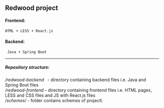 ## Redwood project
#### Frontend:
	HTML + LESS + React.js
	
#### Backend:
	 Java + Spring Boot
 
------------
##### Repository structure:
*/redwood-backend*   - directory containing backend files i.e. Java and Spring Boot files\
*/redwood-frontend* - directory containing frontend files i.e. HTML pages, LESS and CSS files and JS with React.js files\
/*schemes*/ - folder contains schemes of project\
